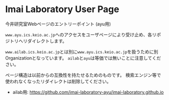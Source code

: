 # Imai Laboratory User Page

今井研究室Webページのエントリーポイント (ayu用)

`www.ayu.ics.keio.ac.jp`へのアクセスをユーザページにより受け止め、各リポジトリへリダイレクトします。

`www.ailab.ics.keio.ac.jp`とは別に`www.ayu.ics.keio.ac.jp`を扱うために別Organizationとなっています。
`ailab`と`ayu`は等価では無いことに注意してください。

ページ構造は以前からの互換性を持たせるためのものです。
検索エンジン等で使われなくなったリダイレクトは削除してください。

* ailab用: https://github.com/imai-laboratory-ayu/imai-laboratory.github.io
